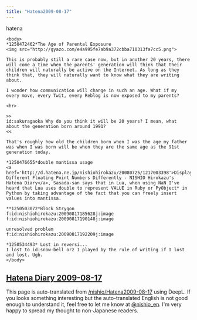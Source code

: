 ```yaml
---
title: "Hatena2009-08-17"
---
```


hatena

```
<body>
*1250472462*The Age of Parental Exposure
<img src="http://gyazo.com/e4a995fe7ab9a372cbba710313fa7cc5.png">

This is probably still a rare case now, but in another 20 years, there will come a time when the parents' generation will think that their children will naturally be active on the Internet. As long as they think that, they will naturally want to know what they are writing about.

I wonder how communication will change in such an age. What if my every move, every Twit, every Reblog is now exposed to my parents?

<hr>

>>
id:sakuragaoka Why do you think it will be 20 years? I mean, what about the generation born around 1991?
<<

That's roughly how old the children born when I was the age my father was when I was born will be when they are the same age as the 91st generation today.

*1250476655*double mantissa usage
<a href='http://d.hatena.ne.jp/nishiohirokazu/20080725/1217003398'>Displaying Different Floating Point Numbers Differently - NISHIO Hirokazu's Hatena Diary</a>, Sasada-san says that in Lua, when using NaN I've heard that Lua uses double to represent VALUE in Ruby or PyObject* in Python by taking advantage of the fact that you can freely insert values into mantissa.

**1250503072*Block Strygon
f:id:nishiohirokazu:20090817185628j:image
f:id:nishiohirokazu:20090817190148j:image

unresolved problem
f:id:nishiohirokazu:20090817192209j:image

*1250534493* Lost in reversi...
I lost to id:snow-bell orz I played by the rule of writing if I lost and lost. Ugh.
</body>
```


[Hatena Diary 2009-08-17](https://nishiohirokazu.hatenadiary.org/archive/2009/08/17)
---
This page is auto-translated from [/nishio/Hatena2009-08-17](https://scrapbox.io/nishio/Hatena2009-08-17) using DeepL. If you looks something interesting but the auto-translated English is not good enough to understand it, feel free to let me know at [@nishio_en](https://twitter.com/nishio_en). I'm very happy to spread my thought to non-Japanese readers.